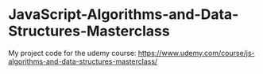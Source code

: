 # JavaScript-Algorithms-and-Data-Structures-Masterclass
My project code for the udemy course: https://www.udemy.com/course/js-algorithms-and-data-structures-masterclass/
